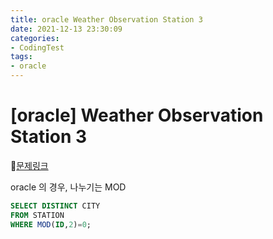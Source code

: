 ```yaml
---
title: oracle Weather Observation Station 3
date: 2021-12-13 23:30:09
categories:
- CodingTest
tags:
- oracle
---
```


# [oracle] Weather Observation Station 3

📌[문제링크](https://www.hackerrank.com/challenges/weather-observation-station-3/problem)



oracle 의 경우, 나누기는 MOD



```sql
SELECT DISTINCT CITY
FROM STATION
WHERE MOD(ID,2)=0;
```


